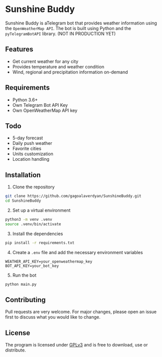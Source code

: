 # Sunshine Buddy
Sunshine Buddy is aTelegram bot that provides weather information using the `OpenWeatherMap API`. The bot is built using Python and the `pyTelegramBotAPI` library. (NOT IN PRODUCTION YET)

## Features
* Get current weather for any city
* Provides temperature and weather condition
* Wind, regional and precipitation information on-demand

## Requirements
* Python 3.6+
* Own Telegram Bot API Key
* Own OpenWeatherMap API key

## Todo
* 5-day forecast
* Daily push weather
* Favorite cities
* Units customization
* Location handling

## Installation

1. Clone the repository
```bash
git clone https://github.com/gagoalaverdyan/SunshineBuddy.git
cd SunshineBuddy
```
2. Set up a virtual environment
```bash
python3 -m venv .venv
source .venv/bin/activate
```
3. Install the dependencies
```bash
pip install -r requirements.txt
```
4. Create a `.env` file and add the necessary environment variables
```plaintext
WEATHER_API_KEY=your_openweathermap_key
BOT_API_KEY=your_bot_key
```
5. Run the bot
```bash
python main.py
```

## Contributing
Pull requests are very welcome. For major changes, please open an issue first
to discuss what you would like to change.

## License
The program is licensed under [GPLv3](https://www.gnu.org/licenses/gpl-3.0.en.html) and is free to download, use or distribute.